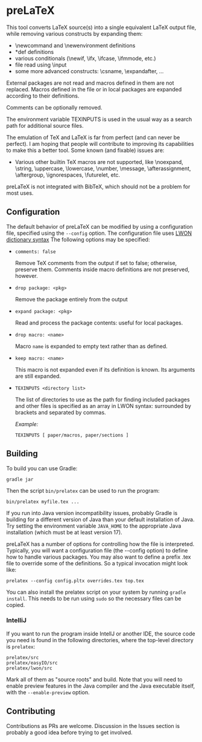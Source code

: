 # preLaTeX

This tool converts LaTeX source(s) into a single equivalent LaTeX output file, while removing various constructs by expanding them:

* \newcommand and \newenvironment definitions
* \*def definitions
* various conditionals (\newif, \ifx, \ifcase, \ifmmode, etc.)
* file read using \input
* some more advanced constructs: \csname, \expandafter, ...

External packages are not read and macros defined in them are not replaced. Macros defined in the file
or in local packages are expanded according to their definitions.

Comments can be optionally removed.

The environment variable TEXINPUTS is used  in the usual way as a search path
for additional source files.

The emulation of TeX and LaTeX is far from perfect (and can never be perfect).
I am hoping that people will contribute to improving its capabilities to make
this a better tool. Some known (and fixable) issues are:

* Various other builtin TeX macros are not supported, like \noexpand, \string, \uppercase, \lowercase, \number,
  \message, \afterassignment, \aftergroup, \ignorespaces, \futurelet, etc.

preLaTeX is not integrated with BibTeX, which should not be a problem for most uses.

## Configuration

The default behavior of preLaTeX can be modified by using a configuration file, specified using the `--config`
option. The configuration file uses [LWON dictionary syntax](https://github.com/andrewcmyers/lwon)
The following options may be specified:

- `comments: false`

    Remove TeX comments from the output if set to false; otherwise,
    preserve them. Comments inside macro definitions are not preserved,
    however.

- `drop package: <pkg>`

    Remove the package entirely from the output

- `expand package: <pkg>`

    Read and process the package contents: useful for local packages.

- `drop macro: <name>`

    Macro `name` is expanded to empty text rather than as defined.
    
- `keep macro: <name>`

    This macro is not expanded even if its definition is known. Its arguments are still expanded.

- `TEXINPUTS <directory list>`

    The list of directories to use as the path for finding included packages and other files is
    specified as an array in LWON syntax: surrounded by brackets and separated by commas.
 
    *Example:*

    ```
    TEXINPUTS [ paper/macros, paper/sections ]
    ```

## Building

To build you can use Gradle:

    gradle jar

Then the script `bin/prelatex` can be used to run the program:

    bin/prelatex myfile.tex ...

If you run into Java version incompatibility issues, probably Gradle is building for a different version
of Java than your default installation of Java. Try setting the environment variable `JAVA_HOME` to
the appropriate Java installation (which must be at least version 17).

preLaTeX has a number of options for controlling how the file is interpreted. Typically, you
will want a configuration file (the --config option) to define how to handle various packages. You may
also want to define a prefix .tex file to override some of the definitions. So a typical invocation might
look like:

    prelatex --config config.pltx overrides.tex top.tex

You can also install the prelatex script on your system by running `gradle install`. This needs to
be run using `sudo` so the necessary files can be copied.

### IntelliJ

If you want to run the program inside IntellJ or another IDE, the source code
you need is found in the following directories, where the top-level directory
is `prelatex`:

    prelatex/src
    prelatex/easyIO/src
    prelatex/lwon/src

Mark all of them as "source roots" and build. Note that you will need to enable preview features
in the Java compiler and the Java executable itself, with the `--enable-preview` option.

## Contributing

Contributions as PRs are welcome. Discussion in the Issues section is probably a good idea before trying to get involved.
